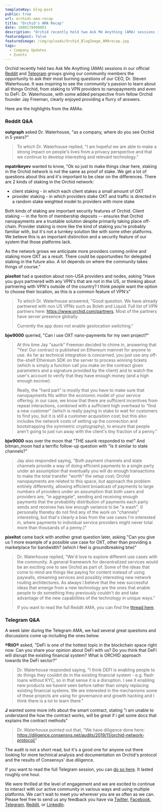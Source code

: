 ```yaml
---
templateKey: blog-post
public: true
url: orchids-ama-recap
title: "Orchid's AMA Recap"
date: 1600178400001
description: "Orchid recently held two Ask Me Anything (AMA) sessions in our official Reddit and Telegram groups giving our community members the opportunity to ask their most burning questions of our CEO, Dr. Steven Waterhouse."
featuredpost: false
featuredimage: /img/uploads/Orchid_BlogImage_AMArecap.jpg
tags:
  - Company Updates
  - Events
---
```

Orchid recently held two Ask Me Anything (AMA) sessions in our official [Reddit](https://reddit.com/r/orchid) and [Telegram](https://t.me/OrchidOfficial) groups giving our community members the opportunity to ask their most burning questions of our CEO, Dr. Steven Waterhouse. It was inspiring to see the community's passion to learn about all things Orchid, from staking to VPN providers to nanopayments and even to DeFi. Dr. Waterhouse, with some added perspective from fellow Orchid founder Jay Freeman, clearly enjoyed providing a flurry of answers.

Here are the highlights from the AMAs:

### Reddit Q&A

**outgraph** asked Dr. Waterhouse, "as a company, where do you see Orchid in 5 years?"

> To which Dr. Waterhouse replied, "I am hopeful we are able to make a strong impact on people's lives from a privacy perspective and that we continue to develop interesting and relevant technology."

**mpatrikeyev** wanted to know, "Ok so just to make things clear here, staking in the Orchid network is not the same as proof of stake. We get a lot of questions about this and it's important to be clear on the differences. There are 2 kinds of staking in the Orchid network:

- client staking - in which each client stakes a small amount of OXT
- provider staking - in which providers stake OXT and traffic is directed in a random stake weighted model to providers with more stake

Both kinds of staking are important security features of Orchid. Client staking -- in the form of membership deposits -- ensures that Orchid nanopayments are a trustable solution despite primarily taking place off-chain. Provider staking is more like the kind of staking you're probably familiar with, but it's not a turnkey solution like with some other platforms. We believe this is an important distinction and a security feature of our system that those platforms lack.

As the network grows we anticipate more providers coming online and staking more OXT as a result. There could be opportunities for delegated staking in the future also. A lot depends on where the community takes things of course."


**pixeltot** had a question about non-USA providers and nodes, asking "Have you guys partnered with any VPN's that are not in the US, or thinking about partnering with VPN's outside of the country? I think people want the option to choose their location, as this is a common feature of VPN's"

> To which Dr. Waterhouse answered, "Good question. We have already partnered with non US VPNs such as Boleh and Liquid. Full list of VPN partners here: https://www.orchid.com/partners. Most of the partners have server presence globally.
> 
> Currently the app does not enable geolocation switching."


**bjw9000** queried, "Can i use OXT nano-payments for my own project?"

> At this time Jay "saurik" Freeman decided to chime in, answering that "Yes! Our contract is published on Ethereum mainnet for anyone to use. As far as technical integration is concerned, you just use any off-the-shelf Ethereum SDK on the server to process winning tickets (which is simply a function call you make on the contract given parameters and a signature provided by the client) and to watch the user's account to verify that they have enough money (and a high enough escrow).
> 
> Really, the "hard part" is mostly that you have to make sure that nanopayments fits within the economic model of your service offering: in our case, we know that there are sufficient incentives from repeat interactions, combined with a sufficient high overhead to "find a new customer" (which is really paying in stake to wait for customers to find you, but it is still a customer acquisition cost; but this also includes the network costs of setting up the connection and bootstrapping the symmetric cryptography), to ensure that people aren't going to just run away with the client's tiny fraction of a penny."

**bjw9000** was over the moon that "THE saurik responded to me!" And bitman_moon had a terrific follow-up question with "Is it similar to state channels?"

> Jay also responded saying, "Both payment channels and state channels provide a way of doing efficient payments to a single party under an assumption that eventually you will do enough transactions to make the total transfer "worth" the setup cost; Orchid nanopayments are related to this space, but approach the problem entirely differently, allowing efficient broadcast of payments to large numbers of providers under an assumption that both users and providers are, "in aggregate", sending and receiving enough payments that the probability distribution of payments each party sends and receives has low enough variance to be "a wash". (I personally thereby do not find any of the work on "channels" interesting, but that's clearly a bias from the use cases I'm interested in, where payments to individual service providers might never total more than thousands of a penny.)"

**pixeltot** came back with another great question later, asking "Can you give us 1 more example of a possible use case for OXT, other than providing a marketplace for bandwidth? (which I feel is groundbreaking btw)"

> Dr. Waterhouse replied, "We'd love to explore different use cases with the community. A general framework for decentralized services would be an exciting one to see Orchid as part of. Some of the ideas that come to mind are things like paying for content instead of using paywalls, streaming services and possibly interesting new network routing architectures. As always I believe that the new successful ideas that emerge from a new technology are the ones that enable people to do something they previously couldn't do and take advantage of the new capabilities of the technology in unique ways."
> 
> If you want to read the full Reddit AMA, you can find the [thread here](https://www.reddit.com/r/orchid/comments/ifrrzc/reddit_ama_with_orchid_ceo_steven_waterhouse_aug/). 

### Telegram Q&A

A week later during the Telegram AMA, we had several great questions and discussions come up including the ones below.

**®RiiO®** asked, "DeFi is one of the hottest topic in the blockchain space right now. Can you share your opinion about DeFi with us? Do you think that DeFi will disrupt the existing financial system? What is ORCHID approach towards the DeFi sector?"

> Dr. Waterhouse responded saying, "I think DEFI is enabling people to do things they couldnt do in the existing financial system - e.g. flash loans without KYC, so in that sense it is a disruption. I see it enabling new products we havent seen before rather than simply replacing existing financial systems. We are interested in the mechanisms some of these projects are using for governance and growth hacking and I think there is a lot to learn there."
 
**J** wanted some more info about the smart contract, stating "i am unable to understand the how the contract works, will be great if i get some docs that explains the contract methods"

> Dr. Waterhouse pointed out that, "We have diligence done here: <https://diligence.consensys.net/audits/2019/11/orchid-network-protocol/>"

The audit is not a short read, but it's a good one for anyone out there looking for more technical analysis and documentation on Orchid's protocol and the results of Consensys' due diligence.

If you want to read the full Telegram session, you can [do so here](https://t.me/OrchidOfficial/53781). It lasted roughly one hour.

We were thrilled at the level of engagement and we are excited to continue to interact with our active community in various ways and using multiple platforms. We can't wait to meet you wherever you are as often as we can. Please feel free to send us any feedback you have via [Twitter](http://twitter.com/orchidprotocol), [Facebook](https://www.facebook.com/OrchidProtocol/), [Telegram](https://t.me/OrchidOfficial), [Reddit](https://reddit.com/r/orchid), or [LinkedIn](https://www.linkedin.com/company/orchidprotocol/).